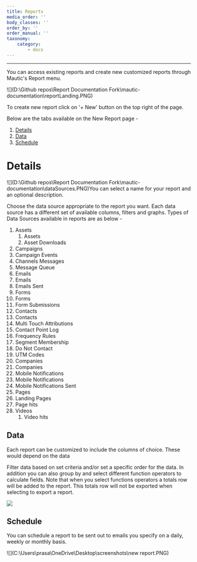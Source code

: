 ```yaml
---
title: Reports
media_order: ''
body_classes: ''
order_by: ''
order_manual: ''
taxonomy:
    category:
        - docs
---
```


-----------



You can access existing reports and create new customized reports through Mautic's Report menu.

![](D:\Github repos\Report Documentation Fork\mautic-documentation\reportLanding.PNG)



To create new report click on '+ New' button on the top right of the page.

Below are the tabs available on the New Report page - 



1. [Details](#Details)
2. [Data](#Data)
3. [Schedule](#Schedule)



# Details



![](D:\Github repos\Report Documentation Fork\mautic-documentation\dataSources.PNG)You can select a name for your report and an optional description.

 Choose the data source appropriate to the report you want. Each data source has a different set of available columns, filters and graphs. Types of Data Sources available in reports are as below - 



1. Assets
	1. Assets
	2. Asset Downloads
2. Campaigns
  1. Campaign Events
3. Channels Messages
  1. Message Queue
4. Emails
  1. Emails
  2. Emails Sent
5. Forms
  1. Forms
  2. Form Submissions
6. Contacts
  1. Contacts
  2. Multi Touch Attributions
  3. Contact Point Log
  4. Frequency Rules
  5. Segment Membership
  6. Do Not Contact
  7. UTM Codes
7. Companies
  1. Companies
8. Mobile Notifications
  1. Mobile Notifications
  2. Mobile Notifications Sent
9. Pages
  1. Landing Pages
  2. Page hits
10. Videos
    1. Video hits




## Data



Each report can be customized to include the columns of choice. These would depend on the data 

Filter data based on set criteria and/or set a specific order for the data.
In addition you can also group by and select different function operators to calculate fields. Note that when you select functions operators a totals row will be added to the report. This totals row will not be exported when selecting to export a report.

![](C:\Users\prasa\OneDrive\Desktop\screenshots\data.PNG)



## Schedule


You can schedule a report to be sent out to emails you specify on a daily, weekly or monthly basis.

![](C:\Users\prasa\OneDrive\Desktop\screenshots\new report.PNG)

 
